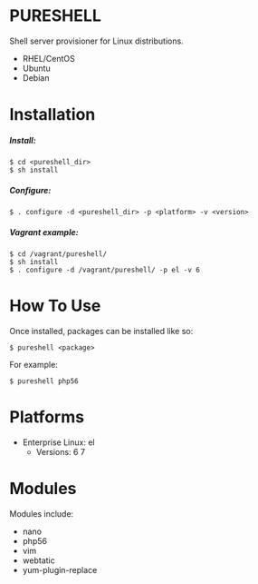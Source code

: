 PURESHELL
=========

Shell server provisioner for Linux distributions.

- RHEL/CentOS
- Ubuntu
- Debian


# Installation

##### Install:

    $ cd <pureshell_dir>
    $ sh install

##### Configure:

    $ . configure -d <pureshell_dir> -p <platform> -v <version>

##### Vagrant example:

    $ cd /vagrant/pureshell/
    $ sh install
    $ . configure -d /vagrant/pureshell/ -p el -v 6

# How To Use

Once installed, packages can be installed like so:

    $ pureshell <package>

For example:

    $ pureshell php56

# Platforms

- Enterprise Linux: el
    - Versions:
        6
        7

# Modules

Modules include:

- nano
- php56
- vim
- webtatic
- yum-plugin-replace